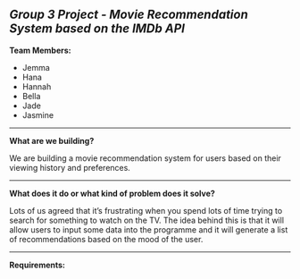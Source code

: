 *<b>Group 3 Project - Movie Recommendation System based on the IMDb API</b>*
-------------------
<b>Team Members: </b>

- Jemma
- Hana
- Hannah
- Bella
- Jade
- Jasmine
-------------
<b>What are we building?</b>

We are building a movie recommendation system for users based on their viewing history and preferences. 

------------- 
<b> What does it do or what kind of problem does it solve?</b>

Lots of us agreed that it’s frustrating when you spend lots of time trying to search for something to watch on the TV. The idea behind this is that it will allow users to input some data into the programme and it will generate a list of recommendations based on the mood of the user.

------------ 

<b> Requirements: </b> 
